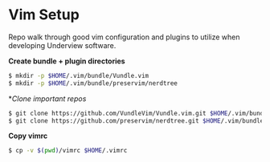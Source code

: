 # Vim Setup

Repo walk through good vim configuration and plugins to utilize when
developing Underview software.


**Create bundle + plugin directories**
```sh
$ mkdir -p $HOME/.vim/bundle/Vundle.vim
$ mkdir -p $HOME/.vim/bundle/preservim/nerdtree
```

**Clone important repos*
```sh
$ git clone https://github.com/VundleVim/Vundle.vim.git $HOME/.vim/bundle/Vundle.vim
$ git clone https://github.com/preservim/nerdtree.git $HOME/.vim/bundle/preservim/nerdtree
```

**Copy vimrc**
```sh
$ cp -v $(pwd)/vimrc $HOME/.vimrc
```
